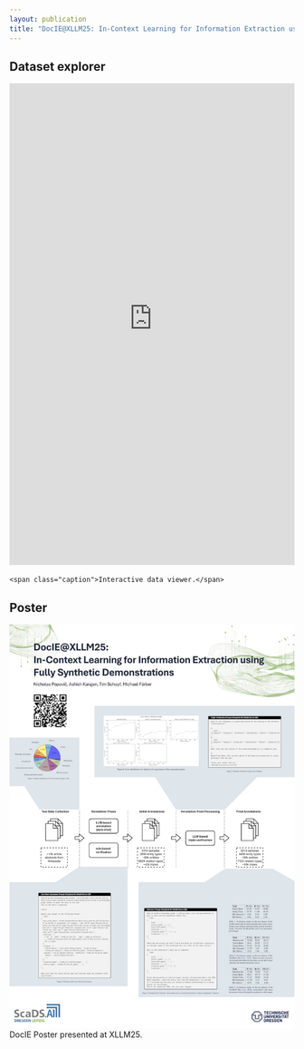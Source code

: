 ```yaml
---
layout: publication
title: "DocIE@XLLM25: In-Context Learning for Information Extraction using Fully Synthetic Demonstrations"
---
```


<h2>Dataset explorer</h2>

<div class="image-caption">

  <iframe class="frame" src="https://nicpopovic-vital-articles-synth-explorer.hf.space" frameborder="0" width="100%" height="850" style="width: 100%; height: 850px;"></iframe>

  <script>
    function adjustIframeHeight() {
      const iframe = document.querySelector('.frame');
      if (!iframe) {
        setTimeout(adjustIframeHeight, 100);
        return;
      }
      if (window.innerWidth <= 452) {
        iframe.style.height = '850px'; // Set height to 750px for mobile
      } else {
        iframe.style.height = '850px'; // Default height for larger screens
      }
    }

    // Adjust iframe height on load and when the window is resized
    window.onload = adjustIframeHeight;
    window.onresize = adjustIframeHeight;
  </script>
    <span class="caption">Interactive data viewer.</span>
</div>

<h2>Poster</h2>

<div class="image-caption">
  <img class="frame" src="/images/docie/posterdocie.jpg" alt="DocIE Poster" style="max-width: 100%; height: auto;">
  <span class="caption">DocIE Poster presented at XLLM25.</span>
</div>